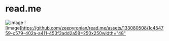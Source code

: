 # read.me
![image](https://github.com/zeepyronian/read.me/assets/133080508/4bec497d-ca7d-4d83-a8b5-9d8900243f95=250x250width="48)
![image]<https://github.com/zeepyronian/read.me/assets/133080508/1c454759-c579-402a-a411-453f3add2a58=250x250width="48">


